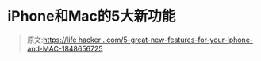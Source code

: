 # iPhone和Mac的5大新功能

> 原文:[https://life hacker . com/5-great-new-features-for-your-iphone-and-MAC-1848656725](https://lifehacker.com/5-great-new-features-for-your-iphone-and-mac-1848656725)